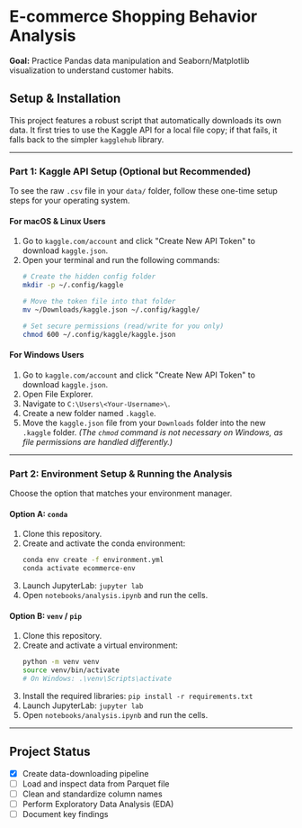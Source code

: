 # E-commerce Shopping Behavior Analysis

**Goal:** Practice Pandas data manipulation and Seaborn/Matplotlib visualization to understand customer habits.

## Setup & Installation
This project features a robust script that automatically downloads its own data. It first tries to use the Kaggle API for a local file copy; if that fails, it falls back to the simpler `kagglehub` library.

---

### **Part 1: Kaggle API Setup (Optional but Recommended)**
To see the raw `.csv` file in your `data/` folder, follow these one-time setup steps for your operating system.

#### For macOS & Linux Users
1.  Go to `kaggle.com/account` and click "Create New API Token" to download `kaggle.json`.
2.  Open your terminal and run the following commands:
    ```bash
    # Create the hidden config folder
    mkdir -p ~/.config/kaggle

    # Move the token file into that folder
    mv ~/Downloads/kaggle.json ~/.config/kaggle/

    # Set secure permissions (read/write for you only)
    chmod 600 ~/.config/kaggle/kaggle.json
    ```

#### For Windows Users
1.  Go to `kaggle.com/account` and click "Create New API Token" to download `kaggle.json`.
2.  Open File Explorer.
3.  Navigate to `C:\Users\<Your-Username>\`.
4.  Create a new folder named `.kaggle`.
5.  Move the `kaggle.json` file from your `Downloads` folder into the new `.kaggle` folder.
*(The `chmod` command is not necessary on Windows, as file permissions are handled differently.)*

---

### **Part 2: Environment Setup & Running the Analysis**
Choose the option that matches your environment manager.

#### Option A: `conda`
1.  Clone this repository.
2.  Create and activate the conda environment:
    ```bash
    conda env create -f environment.yml
    conda activate ecommerce-env
    ```
3.  Launch JupyterLab: `jupyter lab`
4.  Open `notebooks/analysis.ipynb` and run the cells.

#### Option B: `venv` / `pip`
1.  Clone this repository.
2.  Create and activate a virtual environment:
    ```bash
    python -m venv venv
    source venv/bin/activate
    # On Windows: .\venv\Scripts\activate
    ```
3.  Install the required libraries: `pip install -r requirements.txt`
4.  Launch JupyterLab: `jupyter lab`
5.  Open `notebooks/analysis.ipynb` and run the cells.

---

## Project Status
- [x] Create data-downloading pipeline
- [ ] Load and inspect data from Parquet file
- [ ] Clean and standardize column names
- [ ] Perform Exploratory Data Analysis (EDA)
- [ ] Document key findings
